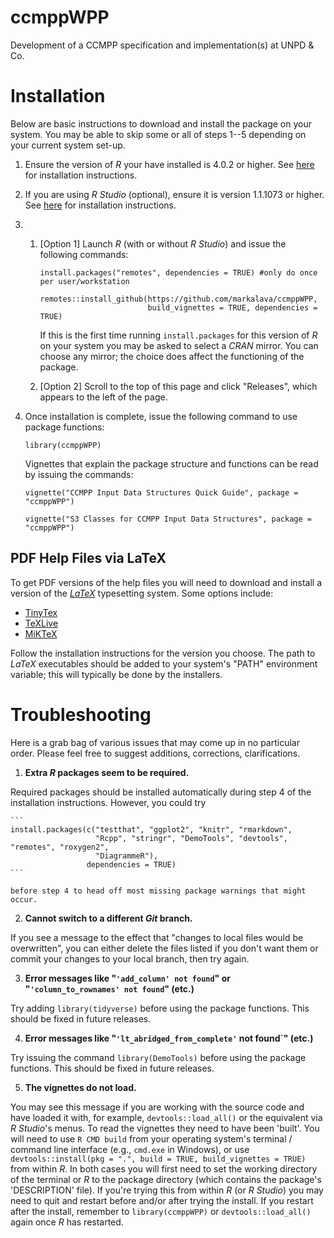 # ccmppWPP

Development of a CCMPP specification and implementation(s) at UNPD &amp; Co.


# Installation

Below are basic instructions to download and install the package on your system. You may be able to skip some or all of steps 1--5 depending on your current system set-up. 

1. Ensure the version of *R* your have installed is 4.0.2 or higher. See [here](https://www.r-project.org/) for installation instructions.
2. If you are using *R Studio* (optional), ensure it is version 1.1.1073 or higher. See [here](https://rstudio.com/) for installation instructions. 
3. 
    1. [Option 1] Launch *R* (with or without *R Studio*) and issue the following commands:

        ```
        install.packages("remotes", dependencies = TRUE) #only do once per user/workstation
    	
        remotes::install_github(https://github.com/markalava/ccmppWPP, 
    	                        build_vignettes = TRUE, dependencies = TRUE)
        ```
	    
        If this is the first time running `install.packages` for this version of *R* on your system you may be asked to select a *CRAN* mirror. You can choose any mirror; the choice does affect the functioning of the package.
	
    2. [Option 2] Scroll to the top of this page and click "Releases", which appears to the left of the page. 
	    
	
7. Once installation is complete, issue the following command to use package functions:

    ```
	library(ccmppWPP)
	```
	
    Vignettes that explain the package structure and functions can be read by issuing the commands:
	
	```
	vignette("CCMPP Input Data Structures Quick Guide", package = "ccmppWPP")
	
    vignette("S3 Classes for CCMPP Input Data Structures", package = "ccmppWPP")
	```
		

## PDF Help Files via LaTeX 

To get PDF versions of the help files you will need to download and install a version of the [*LaTeX*](https://www.latex-project.org/) typesetting system. Some options include:

* [TinyTex](https://yihui.org/tinytex/)
* [TeXLive](https://www.tug.org/texlive/)
* [MiKTeX](https://miktex.org/)

Follow the installation instructions for the version you choose. The path to *LaTeX* executables should be added to your system's "PATH" environment variable; this will typically be done by the installers. 


# Troubleshooting

Here is a grab bag of various issues that may come up in no particular order. Please feel free to suggest additions, corrections, clarifications. 

1. **Extra *R* packages seem to be required.** 

  Required packages should be installed automatically during step 4 of the installation instructions. However, you could try
  
    ```
	install.packages(c("testthat", "ggplot2", "knitr", "rmarkdown", 
	                   "Rcpp", "stringr", "DemoTools", "devtools", "remotes", "roxygen2",
					   "DiagrammeR"),
	                 dependencies = TRUE)
    ```
	
	before step 4 to head off most missing package warnings that might occur. 
	
2. **Cannot switch to a different *Git* branch.**

  If you see a message to the effect that "changes to local files would be overwritten", you can either delete the files listed if you don't want them or commit your changes to your local branch, then try again.
  
3. **Error messages like "`'add_column' not found`" or "`'column_to_rownames' not found`" (etc.)**

  Try adding `library(tidyverse)` before using the package functions. This should be fixed in future releases.
  
4. **Error messages like "`'lt_abridged_from_complete'` not found`" (etc.)**

  Try issuing the command `library(DemoTools)` before using the package functions. This should be fixed in future releases.
  
5. **The vignettes do not load.**

  You may see this message if you are working with the source code and have loaded it with, for example, `devtools::load_all()` or the equivalent via *R Studio*'s menus. To read the vignettes they need to have been 'built'. You will need to use `R CMD build` from your operating system's terminal / command line interface (e.g., `cmd.exe` in Windows), or use `devtools::install(pkg = ".", build = TRUE, build_vignettes = TRUE)` from within *R*. In both cases you will first need to set the working directory of the terminal or *R* to the package directory (which contains the package's 'DESCRIPTION' file). If you're trying this from within *R* (or *R Studio*) you may need to quit and restart before and/or after trying the install. If you restart after the install, remember to `library(ccmppWPP)` or `devtools::load_all()` again once *R* has restarted. 
  
